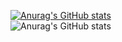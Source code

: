 [![Anurag's GitHub stats](https://github-readme-stats.vercel.app/api?queuecat=anuraghazra)](https://github.com/anuraghazra/github-readme-stats)  
![Anurag's GitHub stats](https://github-readme-stats.vercel.app/api?queuecat=anuraghazra&show_icons=true&theme=radical)

